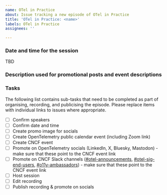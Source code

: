 ```yaml
---
name: OTel in Practice
about: Issue tracking a new episode of OTel in Practice
title: 'OTel in Practice: <name>'
labels: OTel in Practice
assignees: ''

---
```

<!-- Please remember to change the title of this issue by replacing <name> with the actual name for the session. This will be the title used in event invites -->

### Date and time for the session
<!-- Add here the proposed date for the event after it's been agreed -->

TBD

### Description used for promotional posts and event descriptions
<!-- Add here the main description that will be used in promotional posts and event invites -->

### Tasks
The following list contains sub-tasks that need to be completed as part of organising, recording, and publicising the episode. Please replace items with individual links to issues where appropriate.

- [ ] Confirm speakers
- [ ] Confirm date and time
- [ ] Create promo image for socials
- [ ] Create OpenTelemetry public calendar event (including Zoom link)
- [ ] Create CNCF event
- [ ] Promote on OpenTelemetry socials (LinkedIn, X, Bluesky, Mastodon) - make sure that these point to the CNCF event link
- [ ] Promote on CNCF Slack channels ([#otel-announcements](https://cloud-native.slack.com/archives/C049G9W5NQ7), [#otel-sig-end-users](https://cloud-native.slack.com/archives/C01RT3MSWGZ), [#o11y-ambassadors](https://cloud-native.slack.com/archives/C050WLWHV1U)) - make sure that these point to the CNCF event link
- [ ] Host session
- [ ] Edit recording
- [ ] Publish recording & promote on socials